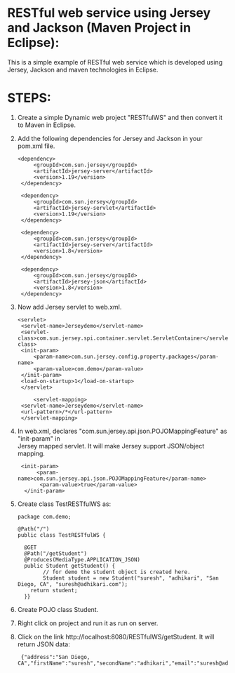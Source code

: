 # RESTful web service using Jersey and Jackson (Maven Project in Eclipse):

This is a simple example of RESTful web service which is developed using Jersey, Jackson and maven technologies in Eclipse.

# STEPS:

1. Create a simple Dynamic web project "RESTfulWS" and then convert it to Maven in Eclipse.
2. Add the following dependencies for Jersey and Jackson in your pom.xml file.
      
       <dependency>
			<groupId>com.sun.jersey</groupId>
			<artifactId>jersey-server</artifactId>
			<version>1.19</version>
		</dependency>
    
		<dependency>
			<groupId>com.sun.jersey</groupId>
			<artifactId>jersey-servlet</artifactId>
			<version>1.19</version>
		</dependency>

		<dependency>
			<groupId>com.sun.jersey</groupId>
			<artifactId>jersey-server</artifactId>
			<version>1.8</version>
		</dependency>

		<dependency>
			<groupId>com.sun.jersey</groupId>
			<artifactId>jersey-json</artifactId>
			<version>1.8</version>
		</dependency>

3. Now add Jersey servlet to web.xml.

       <servlet>
		<servlet-name>Jerseydemo</servlet-name>
		<servlet-class>com.sun.jersey.spi.container.servlet.ServletContainer</servlet-class>
		<init-param>
			<param-name>com.sun.jersey.config.property.packages</param-name>
			<param-value>com.demo</param-value>
		</init-param>
		<load-on-startup>1</load-on-startup>
	    </servlet>
	
            <servlet-mapping>
		<servlet-name>Jerseydemo</servlet-name>
		<url-pattern>/*</url-pattern>
	    </servlet-mapping>     

4. In web.xml, declares "com.sun.jersey.api.json.POJOMappingFeature" as "init-param" in  
    Jersey mapped servlet. It will make Jersey support JSON/object mapping.
     
        <init-param>
	         <param-name>com.sun.jersey.api.json.POJOMappingFeature</param-name>
	          <param-value>true</param-value>
         </init-param>

5. Create class TestRESTfulWS as: 
         
       package com.demo;

       @Path("/")
       public class TestRESTfulWS {

	     @GET
	     @Path("/getStudent")
	     @Produces(MediaType.APPLICATION_JSON)
	     public Student getStudent() {
		       // for demo the student object is created here.
		       Student student = new Student("suresh", "adhikari", "San Diego, CA", "suresh@adhikari.com");
		   return student;
	     }}

6. Create POJO class Student. 
7. Right click on project and run it as run on server. 
8. Click on the link http://localhost:8080/RESTfulWS/getStudent. It will return JSON data: 

        {"address":"San Diego, CA","firstName":"suresh","secondName":"adhikari","email":"suresh@adhikari.com"}
